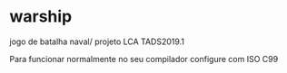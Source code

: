 # warship
jogo de batalha naval/ projeto LCA TADS2019.1

Para funcionar normalmente no seu compilador configure com ISO C99
